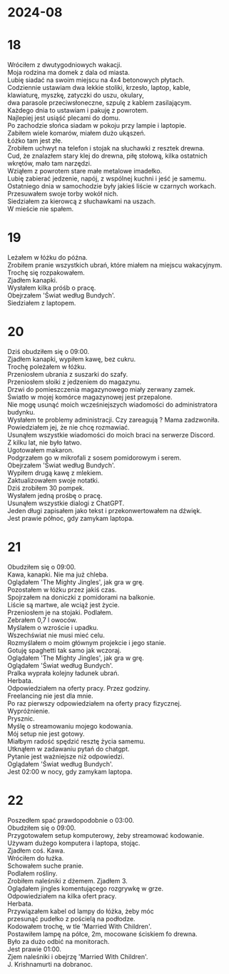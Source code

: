 # 2024-08

# 18

Wróciłem z dwutygodniowych wakacji.  
Moja rodzina ma domek z dala od miasta.  
Lubię siadać na swoim miejscu na 4x4 betonowych płytach.  
Codziennie ustawiam dwa lekkie stoliki, krzesło, laptop, kable,  
klawiaturę, myszkę, zatyczki do uszu, okulary,  
dwa parasole przeciwsłoneczne, szpulę z kablem zasilającym.  
Każdego dnia to ustawiam i pakuję z powrotem.  
Najlepiej jest usiąść plecami do domu.  
Po zachodzie słońca siadam w pokoju przy lampie i laptopie.  
Zabiłem wiele komarów, miałem dużo ukąszeń.  
Łóżko tam jest złe.  
Zrobiłem uchwyt na telefon i stojak na słuchawki z resztek drewna.  
Cud, że znalazłem stary klej do drewna, piłę stołową, kilka ostatnich wkrętów, mało tam narzędzi.  
Wziąłem z powrotem stare małe metalowe imadełko.  
Lubię zabierać jedzenie, napój, z wspólnej kuchni i jeść je samemu.  
Ostatniego dnia w samochodzie były jakieś liście w czarnych workach.  
Przesuwałem swoje torby wokół nich.  
Siedziałem za kierowcą z słuchawkami na uszach.  
W mieście nie spałem.

# 19

Leżałem w łóżku do późna.  
Zrobiłem pranie wszystkich ubrań, które miałem na miejscu wakacyjnym.  
Trochę się rozpakowałem.  
Zjadłem kanapki.  
Wysłałem kilka próśb o pracę.  
Obejrzałem 'Świat według Bundych'.  
Siedziałem z laptopem.

# 20

Dziś obudziłem się o 09:00.  
Zjadłem kanapki, wypiłem kawę, bez cukru.  
Trochę poleżałem w łóżku.  
Przeniosłem ubrania z suszarki do szafy.  
Przeniosłem słoiki z jedzeniem do magazynu.  
Drzwi do pomieszczenia magazynowego miały zerwany zamek.  
Światło w mojej komórce magazynowej jest przepalone.  
Nie mogę usunąć moich wcześniejszych wiadomości do administratora budynku.  
Wysłałem te problemy administracji. Czy zareagują ?
Mama zadzwoniła. Powiedziałem jej, że nie chcę rozmawiać.  
Usunąłem wszystkie wiadomości do moich braci na serwerze Discord.  
Z kilku lat, nie było łatwo.  
Ugotowałem makaron.  
Podgrzałem go w mikrofali z sosem pomidorowym i serem.  
Obejrzałem 'Świat według Bundych'.  
Wypiłem drugą kawę z mlekiem.  
Zaktualizowałem swoje notatki.  
Dziś zrobiłem 30 pompek.  
Wysłałem jedną prośbę o pracę.  
Usunąłem wszystkie dialogi z ChatGPT.  
Jeden długi zapisałem jako tekst i przekonwertowałem na dźwięk.  
Jest prawie północ, gdy zamykam laptopa.

# 21

Obudziłem się o 09:00.  
Kawa, kanapki. Nie ma już chleba.  
Oglądałem 'The Mighty Jingles', jak gra w grę.  
Pozostałem w łóżku przez jakiś czas.  
Spojrzałem na doniczki z pomidorami na balkonie.  
Liście są martwe, ale wciąż jest życie.  
Przeniosłem je na stojaki. Podlałem.  
Zebrałem 0,7 l owoców.  
Myślałem o wzroście i upadku.  
Wszechświat nie musi mieć celu.  
Rozmyślałem o moim głównym projekcie i jego stanie.  
Gotuję spaghetti tak samo jak wczoraj.  
Oglądałem 'The Mighty Jingles', jak gra w grę.  
Oglądałem 'Świat według Bundych'.  
Pralka wyprała kolejny ładunek ubrań.  
Herbata.  
Odpowiedziałem na oferty pracy. Przez godziny.  
Freelancing nie jest dla mnie.  
Po raz pierwszy odpowiedziałem na oferty pracy fizycznej.  
Wypróżnienie.  
Prysznic.  
Myślę o streamowaniu mojego kodowania.  
Mój setup nie jest gotowy.  
Miałbym radość spędzić resztę życia samemu.  
Utknąłem w zadawaniu pytań do chatgpt.  
Pytanie jest ważniejsze niż odpowiedzi.  
Oglądałem 'Świat według Bundych'.  
Jest 02:00 w nocy, gdy zamykam laptopa.

# 22

Poszedłem spać prawdopodobnie o 03:00.  
Obudziłem się o 09:00.  
Przygotowałem setup komputerowy, żeby streamować kodowanie.  
Używam dużego komputera i laptopa, stojąc.  
Zjadłem coś. Kawa.  
Wróciłem do łużka.  
Schowałem suche pranie.  
Podlałem rośliny.  
Zrobiłem naleśniki z dżemem. Zjadłem 3.  
Oglądałem jingles komentującego rozgrywkę w grze.  
Odpowiedziałem na kilka ofert pracy.  
Herbata.  
Przywiązałem kabel od lampy do łóżka, żeby móc  
przesunąć pudełko z pościelą na podłodze.  
Kodowałem trochę, w tle 'Married With Children'.  
Postawiłem lampę na półce, 2m, mocowane ściskiem fo drewna.  
Było za dużo odbić na monitorach.  
Jest prawie 01:00.  
Zjem naleśniki i obejrzę 'Married With Children'.  
J. Krishnamurti na dobranoc.
